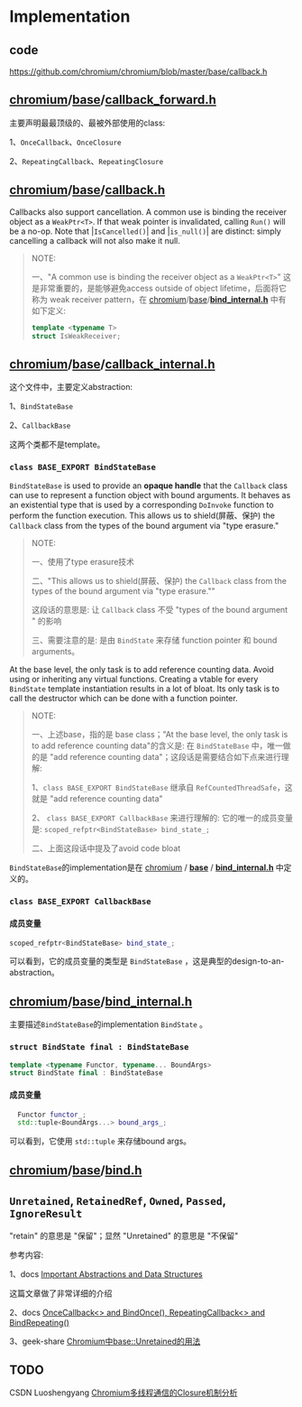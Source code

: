 # Implementation

## code



https://github.com/chromium/chromium/blob/master/base/callback.h

## [chromium](https://github.com/chromium/chromium)/[base](https://github.com/chromium/chromium/tree/main/base)/**[callback_forward.h](https://github.com/chromium/chromium/blob/main/base/callback_forward.h)**

主要声明最最顶级的、最被外部使用的class:

1、`OnceCallback`、`OnceClosure` 

2、`RepeatingCallback`、`RepeatingClosure` 

## [chromium](https://github.com/chromium/chromium)/[base](https://github.com/chromium/chromium/tree/main/base)/**[callback.h](https://github.com/chromium/chromium/blob/main/base/callback.h)**

Callbacks also support cancellation. A common use is binding the receiver object as a `WeakPtr<T>`. If that weak pointer is invalidated, calling `Run()`
will be a no-op. Note that |`IsCancelled()`| and |`is_null()`| are distinct: simply cancelling a callback will not also make it null.

> NOTE: 
>
> 一、"A common use is binding the receiver object as a `WeakPtr<T>`" 这是非常重要的，是能够避免access outside of object lifetime，后面将它称为 weak receiver pattern，在 [chromium](https://github.com/chromium/chromium)/[base](https://github.com/chromium/chromium/tree/main/base)/**[bind_internal.h](https://github.com/chromium/chromium/blob/main/base/bind_internal.h)** 中有如下定义:
>
> ```C++
> template <typename T>
> struct IsWeakReceiver;
> ```
>
> 
>
> 

## [chromium](https://github.com/chromium/chromium)/[base](https://github.com/chromium/chromium/tree/master/base)/**[callback_internal.h](https://github.com/chromium/chromium/blob/master/base/callback_internal.h)**

这个文件中，主要定义abstraction:

1、`BindStateBase`

2、`CallbackBase`

这两个类都不是template。

### `class BASE_EXPORT BindStateBase`



`BindStateBase` is used to provide an **opaque handle** that the `Callback` class can use to represent a function object with bound arguments.  It behaves as an existential type that is used by a corresponding `DoInvoke` function to perform the function execution.  This allows us to shield(屏蔽、保护) the `Callback` class from the types of the bound argument via "type erasure."

> NOTE: 
>
> 一、使用了type erasure技术
>
> 二、"This allows us to shield(屏蔽、保护) the `Callback` class from the types of the bound argument via "type erasure.""
>
> 这段话的意思是: 让  `Callback` class 不受  "types of the bound argument " 的影响
>
> 三、需要注意的是: 是由 `BindState` 来存储 function pointer 和 bound arguments。

At the base level, the only task is to add reference counting data. Avoid using or inheriting any virtual functions. Creating a vtable for every `BindState` template instantiation results in a lot of bloat. Its only task is to call the destructor which can be done with a function pointer.

> NOTE: 
>
> 一、上述base，指的是 base class；"At the base level, the only task is to add reference counting data"的含义是: 在 `BindStateBase` 中，唯一做的是 "add reference counting data"；这段话是需要结合如下点来进行理解:
>
> 1、`class BASE_EXPORT BindStateBase` 继承自 `RefCountedThreadSafe`，这就是  "add reference counting data"
>
> 2、 `class BASE_EXPORT CallbackBase` 来进行理解的: 它的唯一的成员变量是: `scoped_refptr<BindStateBase> bind_state_;`
>
> 二、上面这段话中提及了avoid code bloat
>
> 



`BindStateBase`的implementation是在 [chromium](https://gitee.com/mirrors/chromium/tree/master) / **[base](https://gitee.com/mirrors/chromium/tree/master/base)** / **[bind_internal.h](https://gitee.com/mirrors/chromium/blob/master/base/bind_internal.h)** 中定义的。



### `class BASE_EXPORT CallbackBase`

#### 成员变量

```C++
scoped_refptr<BindStateBase> bind_state_;
```

可以看到，它的成员变量的类型是 `BindStateBase` ，这是典型的design-to-an-abstraction。

## [chromium](https://github.com/chromium/chromium)/[base](https://github.com/chromium/chromium/tree/main/base)/**[bind_internal.h](https://github.com/chromium/chromium/blob/main/base/bind_internal.h)**

主要描述`BindStateBase`的implementation `BindState` 。

### `struct BindState final : BindStateBase` 

```C++
template <typename Functor, typename... BoundArgs>
struct BindState final : BindStateBase 
```

#### 成员变量

```C++
  Functor functor_;
  std::tuple<BoundArgs...> bound_args_;
```

可以看到，它使用 `std::tuple` 来存储bound args。



## [chromium](https://github.com/chromium/chromium)/[base](https://github.com/chromium/chromium/tree/main/base)/**[bind.h](https://github.com/chromium/chromium/blob/main/base/bind.h)**



## `Unretained`, `RetainedRef`, `Owned`, `Passed`, `IgnoreResult`

"retain" 的意思是 "保留"；显然 "Unretained" 的意思是 "不保留"

参考内容:

1、docs [Important Abstractions and Data Structures](https://www.chromium.org/developers/coding-style/important-abstractions-and-data-structures)

这篇文章做了非常详细的介绍

2、docs [OnceCallback<> and BindOnce(), RepeatingCallback<> and BindRepeating()](https://chromium.googlesource.com/chromium/src/+/HEAD/docs/callback.md)	

3、geek-share [Chromium中base::Unretained的用法](https://www.geek-share.com/detail/2577300816.html)

## TODO

CSDN Luoshengyang [Chromium多线程通信的Closure机制分析](https://blog.csdn.net/Luoshengyang/article/details/46747797)

